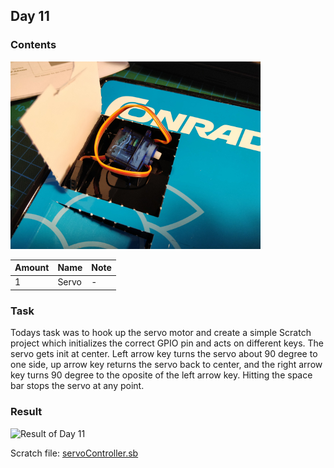 ## Day 11

### Contents
![Contents of Day 11](assets/IMG_20171211_071801.jpg)

Amount | Name | Note
--- | --- | ---
1 | Servo | -

### Task
Todays task was to hook up the servo motor and create a simple Scratch project which initializes the correct GPIO pin and acts on different keys.
The servo gets init at center. Left arrow key turns the servo about 90 degree to one side, up arrow key returns the servo back to center, and the right arrow key turns 90 degree to the oposite of the left arrow key. Hitting the space bar stops the servo at any point.

### Result

![Result of Day 11](assets/day11_servo.gif)

Scratch file: [servoController.sb](servoController.sb)
